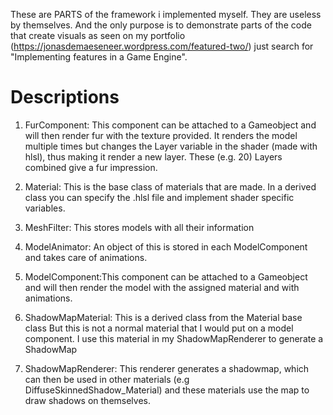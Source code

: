 These are PARTS of the framework i implemented myself. They are useless by themselves. And the only purpose is to demonstrate parts of the code that create visuals as seen on my portfolio (https://jonasdemaeseneer.wordpress.com/featured-two/) just search for "Implementing features in a Game Engine".

# Descriptions

1. FurComponent:  This component can be attached to a Gameobject and will then render fur with the texture provided.
                  It renders the model multiple times but changes the Layer variable in the shader (made with hlsl), 
                  thus making it render a new layer. These (e.g. 20) Layers combined give a fur impression.

2. Material:      This is the base class of materials that are made. In a derived class you can specify the .hlsl file
                  and implement shader specific variables.
                  
3. MeshFilter:    This stores models with all their information

4. ModelAnimator: An object of this is stored in each ModelComponent and takes care of animations.

5. ModelComponent:This component can be attached to a Gameobject and will then render the model
                  with the assigned material and with animations.
                  
6. ShadowMapMaterial: This is a derived class from the Material base class
                      But this is not a normal material that I would put on a model component.
                      I use this material in my ShadowMapRenderer to generate a ShadowMap
                      
7. ShadowMapRenderer: This renderer generates a shadowmap, which can then be used in other materials
                      (e.g DiffuseSkinnedShadow_Material)
                      and these materials use the map to draw shadows on themselves.

